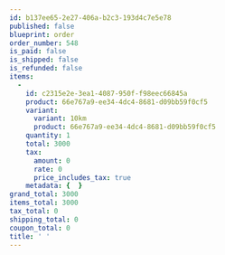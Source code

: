 ```yaml
---
id: b137ee65-2e27-406a-b2c3-193d4c7e5e78
published: false
blueprint: order
order_number: 548
is_paid: false
is_shipped: false
is_refunded: false
items:
  -
    id: c2315e2e-3ea1-4087-950f-f98eec66845a
    product: 66e767a9-ee34-4dc4-8681-d09bb59f0cf5
    variant:
      variant: 10km
      product: 66e767a9-ee34-4dc4-8681-d09bb59f0cf5
    quantity: 1
    total: 3000
    tax:
      amount: 0
      rate: 0
      price_includes_tax: true
    metadata: {  }
grand_total: 3000
items_total: 3000
tax_total: 0
shipping_total: 0
coupon_total: 0
title: ' '
---
```

